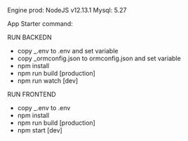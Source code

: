Engine prod: NodeJS v12.13.1 Mysql: 5.27

App Starter command:

RUN BACKEDN
- copy _.env to .env and set variable
- copy _ormconfig.json to ormconfig.json and set variable
- npm install
- npm run build [production]
- npm run watch [dev]

RUN FRONTEND
- copy _.env to .env
- npm install
- npm run build [production]
- npm start [dev]
